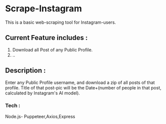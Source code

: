 # Scrape-Instagram

This is a basic web-scraping tool for Instagram-users.




## Current Feature includes :

1) Download all Post of any Public Profile.
2) ..

## Description : 

Enter any Public Profile username, and download a zip of all posts of that profile.
Title of that post-pic will be the Date+(number of people in that post, calculated by Instagram's AI model).




### Tech : 

Node.js- Puppeteer,Axios,Express
